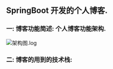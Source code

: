 ## SpringBoot 开发的个人博客.

### 一: 博客功能简述: 个人博客功能架构.
![架构图.log](https://edu-2002.oss-cn-beijing.aliyuncs.com/blog%E5%8D%9A%E5%AE%A2%E9%A1%B9%E7%9B%AEimages/Blog%20architecture%20diagram.jpg)

### 二: 博客的用到的技术栈: 
